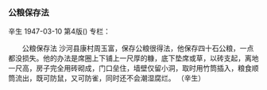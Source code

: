 ### 公粮保存法
辛生
1947-03-10
第4版()
专栏：

　　公粮保存法
    沙河县康村周玉富，保存公粮很得法，他保存四十石公粮，一点都没损失。他的办法是席圈上下铺上一尺厚的糠，底下垫席或草，以砖支起，离地一尺高，房子完全用砖砌成，门口垒住，墙壁仅留小洞，取时用竹筒插入，粮食顺筒流出，既可防鼠，又可防雀，同时还不会潮湿腐烂。
                                                  （辛生）
